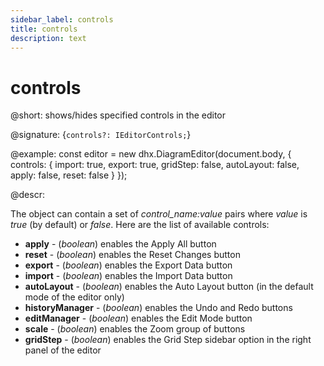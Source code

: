```yaml
---
sidebar_label: controls
title: controls
description: text
---
```


# controls

@short: shows/hides specified controls in the editor

@signature: {`controls?: IEditorControls;`}

@example:
const editor = new dhx.DiagramEditor(document.body, {
    controls: { 
        import: true,
        export: true,
        gridStep: false,
        autoLayout: false,
        apply: false,
        reset: false
    }
});

@descr:

The object can contain a set of *control_name:value* pairs where *value* is *true* (by default) or *false*. Here are the list of available controls:
- **apply** - (*boolean*) enables the Apply All button
- **reset** - (*boolean*) enables the Reset Changes button
- **export** - (*boolean*) enables the Export Data button
- **import** - (*boolean*) enables the Import Data button
- **autoLayout** - (*boolean*) enables the Auto Layout button (in the default mode of the editor only)
- **historyManager** - (*boolean*) enables the Undo and Redo buttons
- **editManager** - (*boolean*) enables the Edit Mode button
- **scale** - (*boolean*) enables the Zoom group of buttons
- **gridStep** - (*boolean*) enables the Grid Step sidebar option in the right panel of the editor
